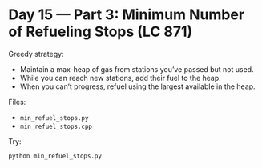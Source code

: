 # Day 15 — Part 3: Minimum Number of Refueling Stops (LC 871)

Greedy strategy:
- Maintain a max-heap of gas from stations you’ve passed but not used.
- While you can reach new stations, add their fuel to the heap.
- When you can’t progress, refuel using the largest available in the heap.

Files:
- `min_refuel_stops.py`
- `min_refuel_stops.cpp`

Try:
```
python min_refuel_stops.py
```
